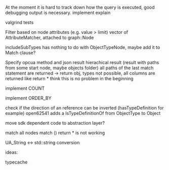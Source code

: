 At the moment it is hard to track down how the query is executed, good debugging output is necessary.
implement explain

valgrind tests

Filter based on node attributes (e.g. value > limit)
vector of AttributeMatcher, attached to graph::Node

includeSubTypes has nothing to do with ObjectTypeNode, maybe add it to Match clause?

Specify opcua method and json result
hierachical result (result with paths from some start node, maybe objects folder)
all paths of the last match statement are returned -> return obj, types not possible, all columns are returned like return *
think this is no problem in the beginning

implement COUNT

implement ORDER_BY

check if the direction of an reference can be inverted (hasTypeDefinition for example)
open62541 adds a IsTypeDefinitionOf from ObjectType to Object

move sdk dependent code to abstraction layer?

match all nodes
match () return * is not working

UA_String <-> std::string conversion

ideas:

typecache
